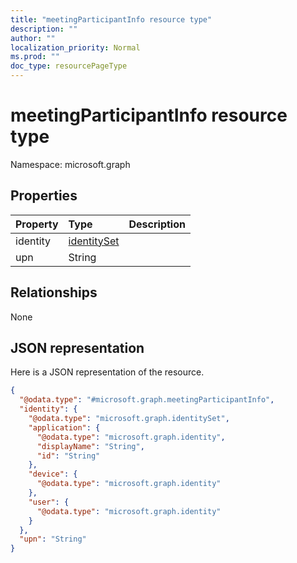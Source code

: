 ```yaml
---
title: "meetingParticipantInfo resource type"
description: ""
author: ""
localization_priority: Normal
ms.prod: ""
doc_type: resourcePageType
---
```


# meetingParticipantInfo resource type


Namespace: microsoft.graph



## Properties
|Property|Type|Description|
|:---|:---|:---|
|identity|[identitySet](../resources/identityset.md)||
|upn|String||

## Relationships
None

## JSON representation
Here is a JSON representation of the resource.
<!-- {
  "blockType": "resource",
  "@odata.type": "microsoft.graph.meetingParticipantInfo"
}
-->
``` json
{
  "@odata.type": "#microsoft.graph.meetingParticipantInfo",
  "identity": {
    "@odata.type": "microsoft.graph.identitySet",
    "application": {
      "@odata.type": "microsoft.graph.identity",
      "displayName": "String",
      "id": "String"
    },
    "device": {
      "@odata.type": "microsoft.graph.identity"
    },
    "user": {
      "@odata.type": "microsoft.graph.identity"
    }
  },
  "upn": "String"
}
```

